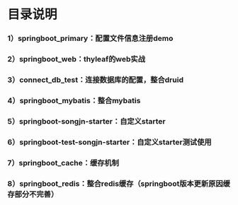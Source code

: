 # 目录说明

###  1）springboot_primary：配置文件信息注册demo
###  2）springboot_web：thyleaf的web实战
###  3）connect_db_test：连接数据库的配置，整合druid
###  4）springboot_mybatis：整合mybatis
###  5）springboot-songjn-starter：自定义starter
###  6）springboot-test-songjn-starter：自定义starter测试使用
###  7）springboot_cache：缓存机制
###  8）springboot_redis：整合redis缓存（springboot版本更新原因缓存部分不完善）
